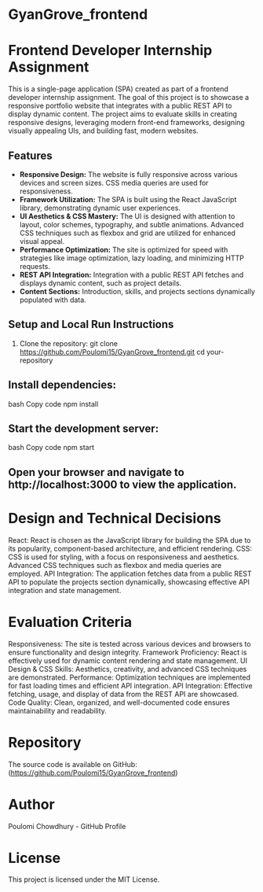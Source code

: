 # GyanGrove_frontend
# Frontend Developer Internship Assignment

This is a single-page application (SPA) created as part of a frontend developer internship assignment. The goal of this project is to showcase a responsive portfolio website that integrates with a public REST API to display dynamic content. The project aims to evaluate skills in creating responsive designs, leveraging modern front-end frameworks, designing visually appealing UIs, and building fast, modern websites.

## Features

- **Responsive Design:** The website is fully responsive across various devices and screen sizes. CSS media queries are used for responsiveness.
- **Framework Utilization:** The SPA is built using the React JavaScript library, demonstrating dynamic user experiences.
- **UI Aesthetics & CSS Mastery:** The UI is designed with attention to layout, color schemes, typography, and subtle animations. Advanced CSS techniques such as flexbox and grid are utilized for enhanced visual appeal.
- **Performance Optimization:** The site is optimized for speed with strategies like image optimization, lazy loading, and minimizing HTTP requests.
- **REST API Integration:** Integration with a public REST API fetches and displays dynamic content, such as project details.
- **Content Sections:** Introduction, skills, and projects sections dynamically populated with data.

## Setup and Local Run Instructions

1. Clone the repository:
git clone https://github.com/Poulomi15/GyanGrove_frontend.git
cd your-repository

## Install dependencies:
bash
Copy code
npm install

## Start the development server:
bash
Copy code
npm start

## Open your browser and navigate to http://localhost:3000 to view the application.

# Design and Technical Decisions
React: React is chosen as the JavaScript library for building the SPA due to its popularity, component-based architecture, and efficient rendering.
CSS: CSS is used for styling, with a focus on responsiveness and aesthetics. Advanced CSS techniques such as flexbox and media queries are employed.
API Integration: The application fetches data from a public REST API to populate the projects section dynamically, showcasing effective API integration and state management.

# Evaluation Criteria
Responsiveness: The site is tested across various devices and browsers to ensure functionality and design integrity.
Framework Proficiency: React is effectively used for dynamic content rendering and state management.
UI Design & CSS Skills: Aesthetics, creativity, and advanced CSS techniques are demonstrated.
Performance: Optimization techniques are implemented for fast loading times and efficient API integration.
API Integration: Effective fetching, usage, and display of data from the REST API are showcased.
Code Quality: Clean, organized, and well-documented code ensures maintainability and readability.

# Repository
The source code is available on GitHub: (https://github.com/Poulomi15/GyanGrove_frontend)

# Author
Poulomi Chowdhury - GitHub Profile

# License
This project is licensed under the MIT License.
